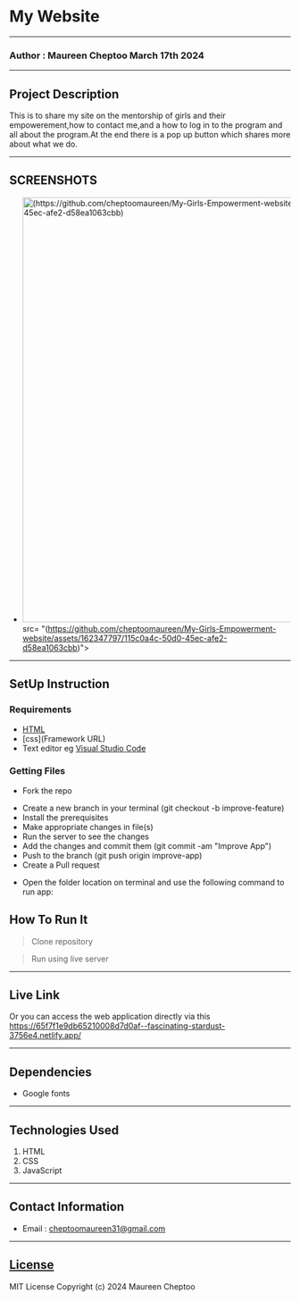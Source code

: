 # My Website
*****
### Author : Maureen Cheptoo March 17th 2024
****
## Project Description
This is to share my site on the mentorship of girls and their empowerement,how to contact me,and a how to log in to the program and all about the program.At the end there is a pop up button which shares more about what we do.
******

## SCREENSHOTS
- <img width="761" alt=" (https://github.com/cheptoomaureen/My-Girls-Empowerment-website/assets/162347797/115c0a4c-50d0-45ec-afe2-d58ea1063cbb)">src=
"(https://github.com/cheptoomaureen/My-Girls-Empowerment-website/assets/162347797/115c0a4c-50d0-45ec-afe2-d58ea1063cbb)">



********
## SetUp Instruction
### Requirements
* [HTML](html.com)
* [css](Framework URL)
* Text editor eg [Visual Studio Code](https://code.visualstudio.com/download)


### Getting Files
* Fork the repo
- Create a new branch in your terminal (git checkout -b improve-feature)
- Install the prerequisites
- Make appropriate changes in file(s)
- Run the server to see the changes
- Add the changes and commit them (git commit -am "Improve App")
- Push to the branch (git push origin improve-app)
- Create a Pull request
* Open the folder location on terminal and use the following command to run app:

## How To Run It
>  Clone repository

> Run using live server
*****
## Live Link
Or you can access the web application directly via this [https://65f7f1e9db65210008d7d0af--fascinating-stardust-3756e4.netlify.app/  ](https://65f7f1e9db65210008d7d0af--fascinating-stardust-3756e4.netlify.app/       )
*****
## Dependencies
- Google fonts

*****
## Technologies Used
1. HTML
2. CSS
3. JavaScript
*****
## Contact Information
* Email : cheptoomaureen31@gmail.com
*****
## [License](LICENSE)
MIT License
Copyright (c) 2024 Maureen Cheptoo